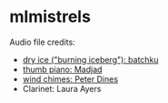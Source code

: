 # mlmistrels

Audio file credits:

* [dry ice ("burning iceberg"): batchku](https://freesound.org/people/batchku/sounds/10334/)
* [thumb piano: Madjad](https://freesound.org/people/madjad/sounds/21646/)
* [wind chimes: Peter Dines](http://www.peterdines.com/)
* Clarinet: Laura Ayers
